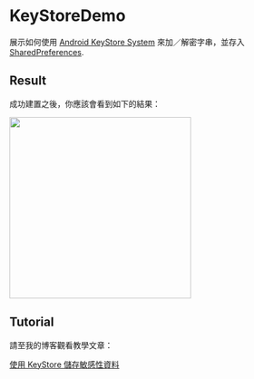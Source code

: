 # KeyStoreDemo
展示如何使用 [Android KeyStore System](https://developer.android.com/training/articles/keystore.html) 來加／解密字串，並存入
[SharedPreferences](https://developer.android.com/reference/android/content/SharedPreferences.html).

## Result
成功建置之後，你應該會看到如下的結果：

<img src="https://github.com/joetsaitw/KeyStoreDemo/blob/master/screenshot/Screenshot.png" width="320">



## Tutorial
請至我的博客觀看教學文章：

[使用 KeyStore 儲存敏感性資料](https://medium.com/@joetsai/%E4%BD%BF%E7%94%A8keystore-%E5%84%B2%E5%AD%98%E6%95%8F%E6%84%9F%E6%80%A7%E8%B3%87%E6%96%99-92ad9b236e58)

